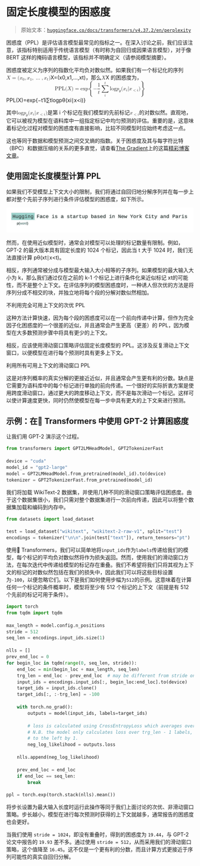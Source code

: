 # 固定长度模型的困惑度

> 原始文本：[`huggingface.co/docs/transformers/v4.37.2/en/perplexity`](https://huggingface.co/docs/transformers/v4.37.2/en/perplexity)

困惑度（PPL）是评估语言模型最常见的指标之一。在深入讨论之前，我们应该注意，该指标特别适用于传统语言模型（有时称为自回归或因果语言模型），对于像 BERT 这样的掩码语言模型，该指标并不明确定义（请参阅模型摘要）。

困惑度被定义为序列的指数化平均负对数似然。如果我们有一个标记化的序列<math><semantics><mrow><mi>X</mi><mo>=</mo><mo stretchy="false">(</mo><msub><mi>x</mi><mn>0</mn></msub><mo separator="true">,</mo><msub><mi>x</mi><mn>1</mn></msub><mo separator="true">,</mo><mo>…</mo><mo separator="true">,</mo><msub><mi>x</mi><mi>t</mi></msub><mo stretchy="false">)</mo></mrow><annotation encoding="application/x-tex">X = (x_0, x_1, \dots, x_t)</annotation></semantics></math>X=(x0​,x1​,…,xt​)，那么<math><semantics><mrow><mi>X</mi></mrow><annotation encoding="application/x-tex">X</annotation></semantics></math>X 的困惑度为，<math display="block"><semantics><mrow><mtext>PPL</mtext><mo stretchy="false">(</mo><mi>X</mi><mo stretchy="false">)</mo><mo>=</mo><mi>exp</mi><mo>⁡</mo><mrow><mo fence="true">{</mo><mrow><mo>−</mo><mfrac><mn>1</mn><mi>t</mi></mfrac><munderover><mo>∑</mo><mi>i</mi><mi>t</mi></munderover><mi>log</mi><mo>⁡</mo><msub><mi>p</mi><mi>θ</mi></msub><mo stretchy="false">(</mo><msub><mi>x</mi><mi>i</mi></msub><mi mathvariant="normal">∣</mi><msub><mi>x</mi><mrow><mo><</mo><mi>i</mi></mrow></msub><mo stretchy="false">)</mo></mrow><mo fence="true">}</mo></mrow></mrow><annotation encoding="application/x-tex">\text{PPL}(X) = \exp \left\{ {-\frac{1}{t}\sum_i^t \log p_\theta (x_i|x_{<i}) } \right\}</annotation></semantics></math>PPL(X)=exp{−t1​i∑t​logpθ​(xi​∣x<i​)}

其中<math><semantics><mrow><mi>log</mi><mo>⁡</mo><msub><mi>p</mi><mi>θ</mi></msub><mo stretchy="false">(</mo><msub><mi>x</mi><mi>i</mi></msub><mi mathvariant="normal">∣</mi><msub><mi>x</mi><mrow><mo><</mo><mi>i</mi></mrow></msub><mo stretchy="false">)</mo></mrow><annotation encoding="application/x-tex">\log p_\theta (x_i|x_{<i})</annotation></semantics></math>是第 i 个标记在我们模型的先前标记<math><semantics><mrow><msub><mi>x</mi><mrow><mo><</mo><mi>i</mi></mrow></msub></mrow><annotation encoding="application/x-tex">x_{<i}</annotation></semantics></math>的对数似然。直观地，它可以被视为模型在语料库中一组指定标记中均匀预测的评估。重要的是，这意味着标记化过程对模型的困惑度有直接影响，比较不同模型时应始终考虑这一点。

这也等同于数据和模型预测之间交叉熵的指数。关于困惑度及其与每字符比特（BPC）和数据压缩的关系的更多直觉，请查看[The Gradient](https://thegradient.pub/understanding-evaluation-metrics-for-language-models)上的这篇[精彩博客文章](https://thegradient.pub/understanding-evaluation-metrics-for-language-models/)。

## 使用固定长度模型计算 PPL

如果我们不受模型上下文大小的限制，我们将通过自回归地分解序列并在每一步上都对整个先前子序列进行条件评估模型的困惑度，如下所示。

![具有无限上下文长度的序列的完全分解](img/c3c9c9f2fa6dbedcb4e30aa153057b06.png)

然而，在使用近似模型时，通常会对模型可以处理的标记数量有限制。例如，GPT-2 的最大版本具有固定长度的 1024 个标记，因此当 t 大于 1024 时，我们无法直接计算 pθ​(xt​∣x<t​)。

相反，序列通常被分成与模型最大输入大小相等的子序列。如果模型的最大输入大小为 k，那么我们通过仅在之前的 k-1 个标记上进行条件化来近似标记 xt​的可能性，而不是整个上下文。在评估序列的模型困惑度时，一种诱人但次优的方法是将序列分成不相交的块，并独立地将每个段的分解对数似然相加。

不利用完全可用上下文的次优 PPL

这种方法计算快速，因为每个段的困惑度可以在一个前向传递中计算，但作为完全因子化困惑度的一个很差的近似，并且通常会产生更高（更差）的 PPL，因为模型在大多数预测步骤中将具有更少的上下文。

相反，应该使用滑动窗口策略评估固定长度模型的 PPL。这涉及反复滑动上下文窗口，以便模型在进行每个预测时具有更多上下文。

利用所有可用上下文的滑动窗口 PPL

这是对序列概率的真实分解的更接近近似，并且通常会产生更有利的分数。缺点是它需要为语料库中的每个标记进行单独的前向传递。一个很好的实际折衷方案是使用跨度滑动窗口，通过更大的跨度移动上下文，而不是每次滑动一个标记。这样可以使计算速度更快，同时仍然使模型在每一步中具有更大的上下文来进行预测。

## 示例：在🤗 Transformers 中使用 GPT-2 计算困惑度

让我们用 GPT-2 演示这个过程。

```py
from transformers import GPT2LMHeadModel, GPT2TokenizerFast

device = "cuda"
model_id = "gpt2-large"
model = GPT2LMHeadModel.from_pretrained(model_id).to(device)
tokenizer = GPT2TokenizerFast.from_pretrained(model_id)
```

我们将加载 WikiText-2 数据集，并使用几种不同的滑动窗口策略评估困惑度。由于这个数据集很小，我们只需对整个数据集进行一次前向传递，因此可以将整个数据集加载和编码到内存中。

```py
from datasets import load_dataset

test = load_dataset("wikitext", "wikitext-2-raw-v1", split="test")
encodings = tokenizer("\n\n".join(test["text"]), return_tensors="pt")
```

使用🤗 Transformers，我们可以简单地将`input_ids`作为`labels`传递给我们的模型，每个标记的平均负对数似然将作为损失返回。然而，使用我们的滑动窗口方法，在每次迭代中传递给模型的标记存在重叠。我们不希望将我们只将其视为上下文的标记的对数似然包括在我们的损失中，因此我们可以将这些目标设置为`-100`，以便忽略它们。以下是我们如何使用步幅为`512`的示例。这意味着在计算任何一个标记的条件概率时，模型将至少有 512 个标记的上下文（前提是有 512 个先前的标记可用于条件）。

```py
import torch
from tqdm import tqdm

max_length = model.config.n_positions
stride = 512
seq_len = encodings.input_ids.size(1)

nlls = []
prev_end_loc = 0
for begin_loc in tqdm(range(0, seq_len, stride)):
    end_loc = min(begin_loc + max_length, seq_len)
    trg_len = end_loc - prev_end_loc  # may be different from stride on last loop
    input_ids = encodings.input_ids[:, begin_loc:end_loc].to(device)
    target_ids = input_ids.clone()
    target_ids[:, :-trg_len] = -100

    with torch.no_grad():
        outputs = model(input_ids, labels=target_ids)

        # loss is calculated using CrossEntropyLoss which averages over valid labels
        # N.B. the model only calculates loss over trg_len - 1 labels, because it internally shifts the labels
        # to the left by 1.
        neg_log_likelihood = outputs.loss

    nlls.append(neg_log_likelihood)

    prev_end_loc = end_loc
    if end_loc == seq_len:
        break

ppl = torch.exp(torch.stack(nlls).mean())
```

将步长设置为最大输入长度时运行此操作等同于我们上面讨论的次优、非滑动窗口策略。步长越小，模型在进行每次预测时获得的上下文就越多，通常报告的困惑度也会更好。

当我们使用 `stride = 1024`，即没有重叠时，得到的困惑度为 `19.44`，与 GPT-2 论文中报告的 `19.93` 差不多。通过使用 `stride = 512`，从而采用我们的滑动窗口策略，这个值降至 `16.45`。这不仅是一个更有利的分数，而且计算方式更接近于序列可能性的真实自回归分解。
